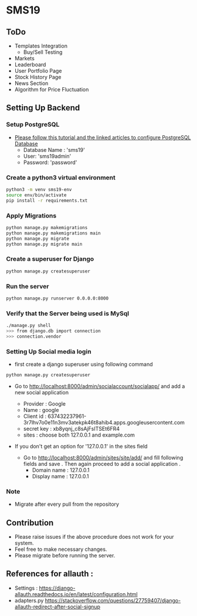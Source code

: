 # SMS19

## ToDo

- Templates Integration
  - Buy/Sell Testing
- Markets
- Leaderboard
- User Portfolio Page
- Stock History Page
- News Section
- Algorithm for Price Fluctuation

## Setting Up Backend

### Setup PostgreSQL

- [Please follow this tutorial and the linked articles to configure PostgreSQL Database](https://www.digitalocean.com/community/tutorials/how-to-use-postgresql-with-your-django-application-on-ubuntu-14-04)
  - Database Name : 'sms19'
  - User: 'sms19admin'
  - Password: 'password'

### Create a python3 virtual environment

```bash
python3 -m venv sms19-env
source env/bin/activate
pip install -r requirements.txt
```

### Apply Migrations

```bash
python manage.py makemigrations
python manage.py makemigrations main
python manage.py migrate
python manage.py migrate main
```

### Create a superuser for Django

```bash
python manage.py createsuperuser
```

### Run the server

```bash
python manage.py runserver 0.0.0.0:8000
```

### Verify that the Server being used is MySql

```bash
./manage.py shell
>>> from django.db import connection
>>> connection.vendor
```

### Setting Up Social media login

- first create a django superuser using following command 

```bash
python manage.py createsuperuser
```

- Go to <http://localhost:8000/admin/socialaccount/socialapp/> and add a new social application
  - Provider : Google
  - Name : google
  - Client id : 637432237961-3r7lhv7o0e11n3mv3atekpk46t8ahib4.apps.googleusercontent.com
  - secret key : xb8yqnj_c8sAjFsITSEt6FR4
  - sites : choose both 127.0.0.1 and example.com

- If you don't get an option for '127.0.0.1' in the sites field
  - Go to <http://localhost:8000/admin/sites/site/add/> and fill following fields and save . Then again proceed to add a social application .
    - Domain name : 127.0.0.1
    - Display name : 127.0.0.1

### Note

- Migrate after every pull from the repository

## Contribution

- Please raise issues if the above procedure does not work for your system.
- Feel free to make necessary changes.
- Please migrate before running the server.

## References for allauth :

- Settings : <https://django-allauth.readthedocs.io/en/latest/configuration.html>
- adapters.py <https://stackoverflow.com/questions/27759407/django-allauth-redirect-after-social-signup>